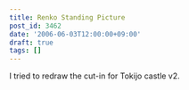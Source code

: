 ```yaml
---
title: Renko Standing Picture
post_id: 3462
date: '2006-06-03T12:00:00+09:00'
draft: true
tags: []
---
```


I tried to redraw the cut-in for Tokijo castle v2.
